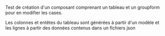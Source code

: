 Test de création d'un composant comprenant un tableau et un groupform pour en modifier les cases.

Les colonnes et entêtes du tableau sont générées à partir d'un modèle et les lignes à partir des données contenus dans un fichiers json